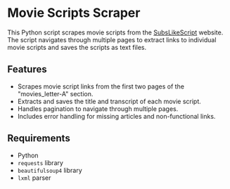 # Movie Scripts Scraper

This Python script scrapes movie scripts from the [SubsLikeScript](https://subslikescript.com) website. The script navigates through multiple pages to extract links to individual movie scripts and saves the scripts as text files.

## Features

- Scrapes movie script links from the first two pages of the "movies_letter-A" section.
- Extracts and saves the title and transcript of each movie script.
- Handles pagination to navigate through multiple pages.
- Includes error handling for missing articles and non-functional links.

## Requirements

- Python 
- `requests` library
- `beautifulsoup4` library
- `lxml` parser
